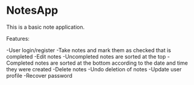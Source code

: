 # NotesApp
This is a basic note application.

Features:

-User login/register
-Take notes and mark them as checked that is completed
-Edit notes
-Uncompleted notes are sorted at the top
-Completed notes are sorted at the bottom according to the date and time they were created
-Delete notes
-Undo deletion of notes
-Update user profile
-Recover password

